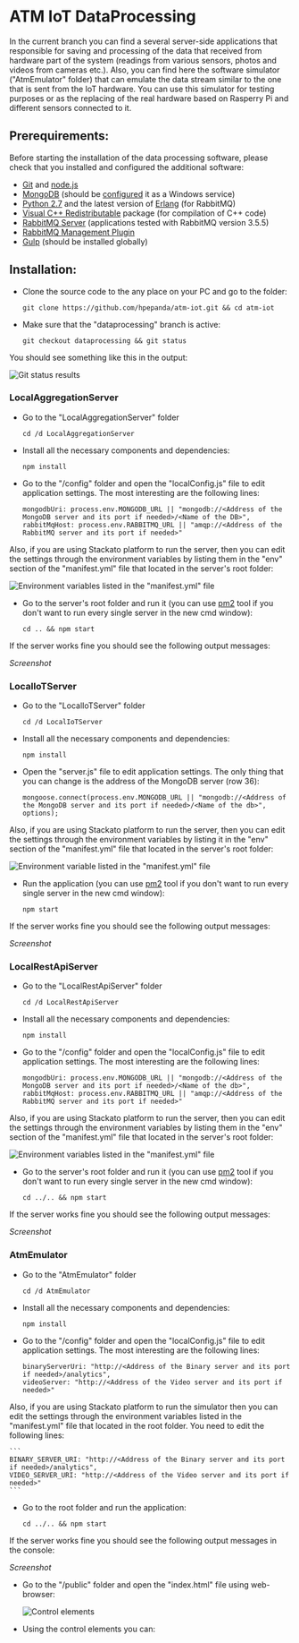 # ATM IoT DataProcessing 
In the current branch you can find a several server-side applications that responsible for saving and processing of the data that received from hardware part of the system (readings from various sensors, photos and videos from cameras etc.). Also, you can find here the software simulator ("AtmEmulator" folder) that can emulate the data stream similar to the one that is sent from the IoT hardware. You can use this simulator for testing purposes or as the replacing of the real hardware based on Rasperry Pi and different sensors connected to it.

## Prerequirements:
Before starting the installation of the data processing software, please check that you installed and configured the additional software:
+ [Git](https://git-scm.com/download/) and [node.js](https://nodejs.org/en/download/)
+ [MongoDB](https://www.mongodb.org/downloads/) (should be [configured](https://docs.mongodb.com/manual/tutorial/install-mongodb-on-windows/#configure-a-windows-service-for-mongodb-community-edition/) it as a Windows service)
+ [Python 2.7](https://www.python.org/downloads/) and the latest version of [Erlang](https://www.erlang.org/downloads/) (for RabbitMQ)
+ [Visual C++ Redistributable](https://www.microsoft.com/en-us/download/details.aspx?id=48145) package (for compilation of C++ code)
+ [RabbitMQ Server](https://www.rabbitmq.com/download.html) (applications tested with RabbitMQ version 3.5.5)
+ [RabbitMQ Management Plugin](https://www.rabbitmq.com/management.html)
+ [Gulp](https://www.npmjs.com/package/gulp) (should be installed globally)

## Installation:
+ Clone the source code to the any place on your PC and go to the folder:

    ```
    git clone https://github.com/hpepanda/atm-iot.git && cd atm-iot
    ```
+ Make sure that the "dataprocessing" branch is active:

    ```
    git checkout dataprocessing && git status
    ```
You should see something like this in the output:

  ![Git status results](https://cloud.githubusercontent.com/assets/20835203/17736635/9c6ac60e-6491-11e6-8ac2-9fd638a38c38.png)

### LocalAggregationServer
+ Go to the "LocalAggregationServer" folder

    ```
    cd /d LocalAggregationServer
    ```
+ Install all the necessary components and dependencies:

    ```
    npm install
    ```
+ Go to the "/config" folder and open the  "localConfig.js" file to edit application settings. The most interesting are the following lines:

    ```
    mongodbUri: process.env.MONGODB_URL || "mongodb://<Address of the MongoDB server and its port if needed>/<Name of the DB>",
    rabbitMqHost: process.env.RABBITMQ_URL || "amqp://<Address of the RabbitMQ server and its port if needed>"
    ```
Also, if you are using Stackato platform to run the server, then you can edit the settings through the environment variables by listing them in the "env" section of the "manifest.yml" file that located in the server's root folder:

  ![Environment variables listed in the "manifest.yml" file](https://cloud.githubusercontent.com/assets/20835203/18095010/40af50ee-6ede-11e6-8a28-a6947dc3c397.png)

+ Go to the server's root folder and run it (you can use [pm2](https://www.npmjs.com/package/pm2) tool if you don't want to run every single server in the new cmd window):

    ```
    cd .. && npm start
    ```
If the server works fine you should see the following output messages:

*Screenshot*

### LocalIoTServer
+ Go to the "LocalIoTServer" folder

    ```
    cd /d LocalIoTServer
    ```
+ Install all the necessary components and dependencies:

    ```
    npm install
    ```
+ Open the "server.js" file to edit application settings. The only thing that you can change is the address of the MongoDB server (row 36):

    ```
    mongoose.connect(process.env.MONGODB_URL || "mongodb://<Address of the MongoDB server and its port if needed>/<Name of the db>", options);
    ```
Also, if you are using Stackato platform to run the server, then you can edit the settings through the environment variables by listing it in the "env" section of the "manifest.yml" file that located in the server's root folder:

  ![Environment variable listed in the "manifest.yml" file](https://cloud.githubusercontent.com/assets/20835203/18095035/506bff0a-6ede-11e6-9dc9-d16b543176e3.png)

+ Run the application (you can use [pm2](https://www.npmjs.com/package/pm2) tool if you don't want to run every single server in the new cmd window):

    ```
    npm start
    ```
If the server works fine you should see the following output messages:

*Screenshot*

### LocalRestApiServer
+ Go to the "LocalRestApiServer" folder

    ```
    cd /d LocalRestApiServer
    ```
+ Install all the necessary components and dependencies:

    ```
    npm install
    ```
+ Go to the "/config" folder and open the  "localConfig.js" file to edit application settings. The most interesting are the following lines:

    ```
    mongodbUri: process.env.MONGODB_URL || "mongodb://<Address of the MongoDB server and its port if needed>/<Name of the db>",
    rabbitMqHost: process.env.RABBITMQ_URL || "amqp://<Address of the RabbitMQ server and its port if needed>"
    ```
Also, if you are using Stackato platform to run the server, then you can edit the settings through the environment variables by listing them in the "env" section of the "manifest.yml" file that located in the server's root folder:

  ![Environment variables listed in the "manifest.yml" file](https://cloud.githubusercontent.com/assets/20835203/18095050/5b30853c-6ede-11e6-8c0b-57e1649daf55.png)

+ Go to the server's root folder and run it (you can use [pm2](https://www.npmjs.com/package/pm2) tool if you don't want to run every single server in the new cmd window):

    ```
    cd ../.. && npm start
    ```
If the server works fine you should see the following output messages:

*Screenshot*

### AtmEmulator
+ Go to the "AtmEmulator" folder

    ```
    cd /d AtmEmulator
    ```
+ Install all the necessary components and dependencies:

    ```
    npm install
    ```
+ Go to the "/config" folder and open the "localConfig.js" file to edit application settings. The most interesting are the following lines:

    ```
    binaryServerUri: "http://<Address of the Binary server and its port if needed>/analytics",
    videoServer: "http://<Address of the Video server and its port if needed>"
    ```
Also, if you are using Stackato platform to run the simulator then you can edit the settings through the environment variables listed in the "manifest.yml" file that located in the root folder. You need to edit the following lines:

    ```
    BINARY_SERVER_URI: "http://<Address of the Binary server and its port if needed>/analytics",
    VIDEO_SERVER_URI: "http://<Address of the Video server and its port if needed>"
    ```
+ Go to the root folder and run the application:

    ```
    cd ../.. && npm start
    ```
If the server works fine you should see the following output messages in the console:

*Screenshot*

+ Go to the "/public" folder and open the "index.html" file using web-browser:

  ![Control elements](https://cloud.githubusercontent.com/assets/20835203/18096521/25bc7082-6ee3-11e6-94f5-6f1e01fb84ed.png)

+ Using the control elements you can:
